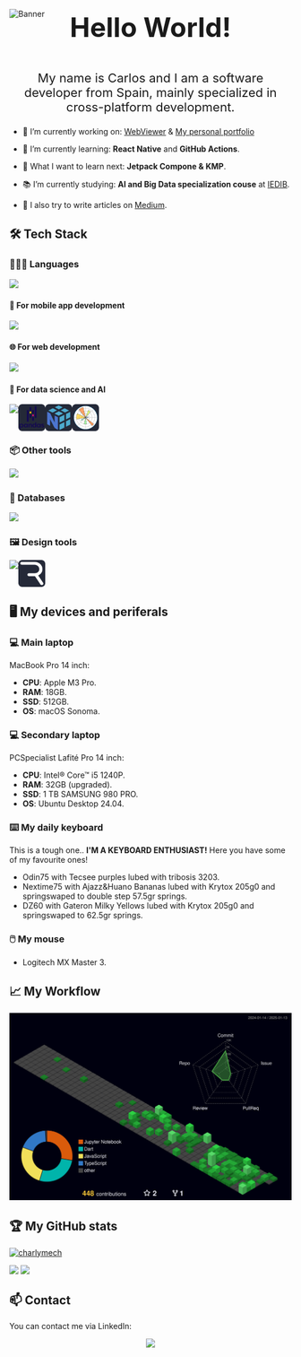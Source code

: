 ![Banner](./img/banner.png)

<p style="font-size: 48px; text-align: center; margin-top:-28px"><b>Hello World!</b></p>
<p style="font-size: 22px; text-align: center;">My name is Carlos and I am a software developer from Spain, mainly specialized in cross-platform development.</p>

-  🔭 I’m currently working on: [WebViewer](https://github.com/CharlyMech/webviewer) & [My personal portfolio](https://charlymech.com/)

-  🌳 I’m currently learning: **React Native** and **GitHub Actions**.

-  🌱 What I want to learn next: **Jetpack Compone & KMP**.

-  📚 I’m currently studying: **AI and Big Data specialization couse** at [IEDIB](https://iedib.net/).

-  📝 I also try to write articles on [Medium](https://medium.com/@CharlyMech).

## 🛠️ Tech Stack

### 👨🏽‍💻 Languages

<img src="https://skillicons.dev/icons?i=dart,kotlin,java,html,css,javascript,typescript,python,latex,md" />

#### 📱 For mobile app development

<img src="https://skillicons.dev/icons?i=flutter,react,androidstudio,materialui" />

#### 🌐 For web development

<img src="https://skillicons.dev/icons?i=react,next,tailwind,angular,nest,fastapi" />

#### 🧠 For data science and AI

<div style="display: flex;">
   <img src="https://skillicons.dev/icons?i=sklearn,selenium,opencv" />
   <img style="background-color: #242938; width: 48px; height: 48px;" src="./img/pandas.svg" >
   <img style="background-color: #242938; width: 48px; height: 48px; " src="./img/numpy.svg" >
   <img style="background-color: #242938; width: 48px; height: 48px; " src="./img/matplotlib.svg" >

</div>

### 📦 Other tools

<img src="https://skillicons.dev/icons?i=linux,docker,git,github,azure,bash,powershell,npm,postman,vite,vercel,vscode" />

### 💾 Databases

<img src="https://skillicons.dev/icons?i=mysql,mongo,postgres,sqlite" />

### 🖼️ Design tools

<div style="display: flex;">
   <img src="https://skillicons.dev/icons?i=figma" />
   <img style="background-color: #242938; width: 48px; height: 48px;"" src="./img/rive.svg">
</div>

## 🖥️ My devices and periferals

### 💻 Main laptop

MacBook Pro 14 inch:

-  **CPU**: Apple M3 Pro.
-  **RAM**: 18GB.
-  **SSD**: 512GB.
-  **OS**: macOS Sonoma.

### 💻 Secondary laptop

PCSpecialist Lafité Pro 14 inch:

-  **CPU**: Intel® Core™ i5 1240P.
-  **RAM**: 32GB (upgraded).
-  **SSD**: 1 TB SAMSUNG 980 PRO.
-  **OS**: Ubuntu Desktop 24.04.

### ⌨️ My daily keyboard

This is a tough one.. **I'M A KEYBOARD ENTHUSIAST!** Here you have some of my favourite ones!

-  Odin75 with Tecsee purples lubed with tribosis 3203.
-  Nextime75 with Ajazz&Huano Bananas lubed with Krytox 205g0 and springswaped to double step 57.5gr springs.
-  DZ60 with Gateron Milky Yellows lubed with Krytox 205g0 and springswaped to 62.5gr springs.

### 🖱️ My mouse

-  Logitech MX Master 3.

<!-- Once I finally deploy something and mantain it... (I'm just a lazy one)
## 🚀 Deployments
-> Links from:https://raw.githubusercontent.com/igijon/igijon/main/README.md
[![WebPersonal](https://img.shields.io/badge/Web_Personal-pink?style=for-the-badge&logo=About.me&logoColor=black)](https://igijon.netlify.app/)
[![GithubPersonal](https://img.shields.io/badge/Repo-100000?style=for-the-badge&logo=github&logoColor=white)](https://github.com/igijon/igijon)
[![NetlifyPersonal](https://api.netlify.com/api/v1/badges/4501457f-083e-4ef0-a8ef-b6c94c0f41d2/deploy-status)](https://app.netlify.com/sites/igijon/deploys)
<br>
-->

## 📈 My Workflow

![](./profile-3d-contrib/profile-night-green.svg)

## 🏆 My GitHub stats

<p align="left"> <a href="https://github.com/ryo-ma/github-profile-trophy"><img src="https://github-profile-trophy.vercel.app/?username=CharlyMech&theme=dark" alt="charlymech" /></a> </p>

![](https://github-readme-stats.vercel.app/api?username=charlymech&show_icons=true&locale=en&theme=dracula) ![](https://github-readme-streak-stats.herokuapp.com/?user=charlymech)

## 📫 Contact

You can contact me via LinkedIn:

<div style="display: flex; align-items:center; justify-content: center">
<a href="www.linkedin.com/in/carlos-sanchez-recio-77a286243"><img style="width:100px" src="https://skillicons.dev/icons?i=linkedin" /></a>
</div>
